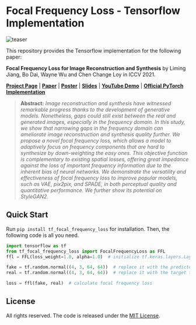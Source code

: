 # Focal Frequency Loss - Tensorflow Implementation

![teaser](https://raw.githubusercontent.com/EndlessSora/focal-frequency-loss/master/resources/teaser.jpg)

This repository provides the Tensorflow implementation for the following paper:

**Focal Frequency Loss for Image Reconstruction and Synthesis** by Liming Jiang, Bo Dai, Wayne Wu and Chen Change Loy 
in ICCV 2021.

[**Project Page**](https://www.mmlab-ntu.com/project/ffl/index.html) | [**Paper**](https://arxiv.org/abs/2012.12821) | [**Poster**](https://liming-jiang.com/projects/FFL/resources/poster.pdf) | [**Slides**](https://liming-jiang.com/projects/FFL/resources/slides.pdf) | [**YouTube Demo**](https://www.youtube.com/watch?v=RNTnDtKvcpc) | [**Official PyTorch Implementation**](https://github.com/EndlessSora/focal-frequency-loss)

> **Abstract:** *Image reconstruction and synthesis have witnessed remarkable progress thanks to the development of generative models. Nonetheless, gaps could still exist between the real and generated images, especially in the frequency domain. In this study, we show that narrowing gaps in the frequency domain can ameliorate image reconstruction and synthesis quality further. We propose a novel focal frequency loss, which allows a model to adaptively focus on frequency components that are hard to synthesize by down-weighting the easy ones. This objective function is complementary to existing spatial losses, offering great impedance against the loss of important frequency information due to the inherent bias of neural networks. We demonstrate the versatility and effectiveness of focal frequency loss to improve popular models, such as VAE, pix2pix, and SPADE, in both perceptual quality and quantitative performance. We further show its potential on StyleGAN2.*


## Quick Start

Run `pip install tf_focal_frequency_loss` for installation. Then, the following code is all you need.

```python
import tensorflow as tf
from tf_focal_frequency_loss import FocalFrequencyLoss as FFL
ffl = FFL(loss_weight=1.0, alpha=1.0)  # initialize tf.keras.layers.Layer class

fake = tf.random.normal((4, 3, 64, 64))  # replace it with the predicted tensor of shape (N, C, H, W)
real = tf.random.normal((4, 3, 64, 64))  # replace it with the target tensor of shape (N, C, H, W)

loss = ffl(fake, real)  # calculate focal frequency loss
```


## License

All rights reserved. The code is released under the [MIT License](https://github.com/ZohebAbai/tf-focal-frequency-loss/blob/main/LICENSE).
